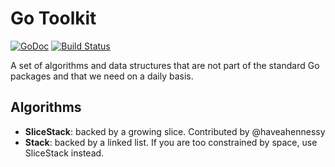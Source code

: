 # Go Toolkit
[![GoDoc](https://godoc.org/github.com/cloudescape/gotoolkit?status.svg)](https://godoc.org/github.com/cloudescape/gotoolkit)
[![Build Status](https://travis-ci.org/cloudescape/gotoolkit.svg?branch=master)](https://travis-ci.org/cloudescape/gotoolkit)

A set of algorithms and data structures that are not part of the standard Go packages and that we need
on a daily basis.

## Algorithms
* **SliceStack**: backed by a growing slice. Contributed by @haveahennessy
* **Stack**: backed by a linked list. If you are too constrained by space, use SliceStack instead.

